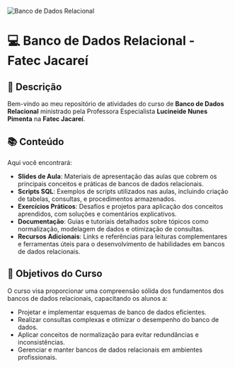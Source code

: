 ![Banco de Dados Relacional](https://www.alura.com.br/artigos/assets/banco-de-dados/o-que-e-um-banco-de-dados.png)

# 💻 Banco de Dados Relacional - Fatec Jacareí

## 🏫 Descrição

Bem-vindo ao meu repositório de atividades do curso de **Banco de Dados Relacional** ministrado pela Professora Especialista **Lucineide Nunes Pimenta** na **Fatec Jacareí**.

## 📚 Conteúdo

Aqui você encontrará:

- **Slides de Aula**: Materiais de apresentação das aulas que cobrem os principais conceitos e práticas de bancos de dados relacionais.
- **Scripts SQL**: Exemplos de scripts utilizados nas aulas, incluindo criação de tabelas, consultas, e procedimentos armazenados.
- **Exercícios Práticos**: Desafios e projetos para aplicação dos conceitos aprendidos, com soluções e comentários explicativos.
- **Documentação**: Guias e tutoriais detalhados sobre tópicos como normalização, modelagem de dados e otimização de consultas.
- **Recursos Adicionais**: Links e referências para leituras complementares e ferramentas úteis para o desenvolvimento de habilidades em bancos de dados relacionais.

## 🎯 Objetivos do Curso

O curso visa proporcionar uma compreensão sólida dos fundamentos dos bancos de dados relacionais, capacitando os alunos a:

- Projetar e implementar esquemas de banco de dados eficientes.
- Realizar consultas complexas e otimizar o desempenho do banco de dados.
- Aplicar conceitos de normalização para evitar redundâncias e inconsistências.
- Gerenciar e manter bancos de dados relacionais em ambientes profissionais.
